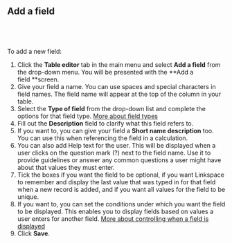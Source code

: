 

## Add a field

## &nbsp;

To add a new field:

1. Click the&nbsp;**Table editor**&nbsp;tab in the main menu and select&nbsp;**Add a field**&nbsp;from the drop-down menu. You will be presented with the&nbsp;**Add a field&nbsp;**screen.
2. Give your field a name. You can use spaces and special characters in field names. The field name will appear at the top of the column in your table.
3. Select the&nbsp;**Type of field** from the drop-down list and complete the options for that field type. [More about field types](030-field-types/)
4. Fill out the **Description** field to clarify what this field refers to.
5. If you want to, you can give your field a&nbsp;**Short name description**&nbsp;too. You can use this when referencing the field in a calculation.
6. You can also add Help text for the user. This will be displayed when a user clicks on the question mark (?) next to the field name. Use it to provide guidelines or answer any common questions a user might have about that values they must enter.
7. Tick the boxes if you want the field to be optional, if you want Linkspace to remember and display the last value that was typed in for that field when a new record is added, and if you want all values for the field to be unique.
8. If you want to, you can set the conditions under which you want the field to be displayed. This enables you to display fields based on values a user enters for another field.&nbsp;[More about controlling when a field is displayed](040-field-display.md)
9. Click&nbsp;**Save**.